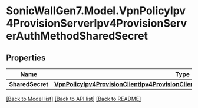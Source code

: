 # SonicWallGen7.Model.VpnPolicyIpv4ProvisionServerIpv4ProvisionServerAuthMethodSharedSecret

## Properties

Name | Type | Description | Notes
------------ | ------------- | ------------- | -------------
**SharedSecret** | [**VpnPolicyIpv4ProvisionClientIpv4ProvisionClientAuthMethodSharedSecretSharedSecret**](VpnPolicyIpv4ProvisionClientIpv4ProvisionClientAuthMethodSharedSecretSharedSecret.md) |  | [optional] 

[[Back to Model list]](../README.md#documentation-for-models) [[Back to API list]](../README.md#documentation-for-api-endpoints) [[Back to README]](../README.md)

